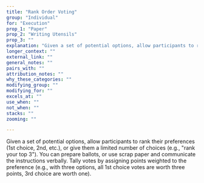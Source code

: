 ```yaml
---
title: "Rank Order Voting"
group: "Individual"
for: "Execution"
prop_1: "Paper"
prop_2: "Writing Utensils"
prop_3: ""
explanation: "Given a set of potential options, allow participants to rank their preferences (1st choice, 2nd, etc.), or give them a limited number of choices (e.g., \"rank your top 3\"). You can prepare ballots, or use scrap paper and communicate the instructions verbally. Tally votes by assigning points weighted to the preference (e.g., with three options, all 1st choice votes are worth three points, 3rd choice are worth one)."
longer_context: ""
external_link: ""
general_notes: ""
pairs_with: ""
attribution_notes: ""
why_these_categories: ""
modifying_group: ""
modifying_for: ""
excels_at: ""
use_when: ""
not_when: ""
stacks: ""
zooming: ""

---
```


Given a set of potential options, allow participants to rank their preferences (1st choice, 2nd, etc.), or give them a limited number of choices (e.g., "rank your top 3"). You can prepare ballots, or use scrap paper and communicate the instructions verbally. Tally votes by assigning points weighted to the preference (e.g., with three options, all 1st choice votes are worth three points, 3rd choice are worth one).
